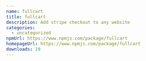 ```yaml
---
name: fullcart
title: fullcart
description: Add stripe checkout to any website
categories:
  - uncategorized
npmUrl: https://www.npmjs.com/package/fullcart
homepageUrl: https://www.npmjs.com/package/fullcart
downloads: 19
---
```

